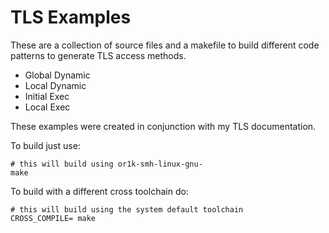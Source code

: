 # TLS Examples

These are a collection of source files and a makefile to build different code
patterns to generate TLS access methods.

 - Global Dynamic
 - Local Dynamic
 - Initial Exec
 - Local Exec

These examples were created in conjunction with my TLS documentation.

To build just use:

```
# this will build using or1k-smh-linux-gnu-
make
```

To build with a different cross toolchain do:

```
# this will build using the system default toolchain
CROSS_COMPILE= make
```
